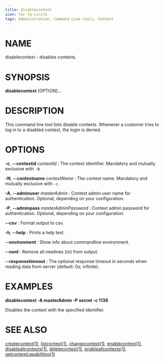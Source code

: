 ```yaml
---
title: disablecontext
icon: far fa-circle
tags: Administration, Command Line tools, Context
---
```


# NAME

disablecontext - disables contexts.

# SYNOPSIS

**disablecontext** [OPTION]...

# DESCRIPTION

This command line tool lists disable contexts. Whenever a customer tries to log in to a disabled context, the login is denied.

# OPTIONS

**-c**, **--contextid** *contextId*
: The context identifier. Mandatory and mutually exclusive with `-N`.

**-N**, **--contextname** *contextName*
: The context name. Mandatory and mutually exclusive with `-c`.

**-A**, **--adminuser** *masterAdmin*
: Context admin user name for authentication. Optional, depending on your configuration.

**-P**, **--adminpass** *masterAdminPassword*
: Context admin password for authentication. Optional, depending on your configuration.

**--csv**
: Format output to csv.

**-h**, **--help**
: Prints a help text.

**--environment**
: Show info about commandline environment.

**--nonl**
: Remove all newlines (\\n) from output.

**--responsetimeout**
: The optional response timeout in seconds when reading data from server (default: 0s; infinite).

# EXAMPLES

**disablecontext -A masterAdmin -P secret -c 1138**

Disables the context with the specified identifier.

# SEE ALSO

[createcontext(1)](createcontext), [listcontext(1)](listcontext), [changecontext(1)](changecontext), [enablecontext(1)](enablecontext), [disableallcontexts(1)](disableallcontexts), [deletecontext(1)](deletecontext), [enableallcontexts(1)](enableallcontexts), [getcontextcapabilities(1)](getcontextcapabilities)